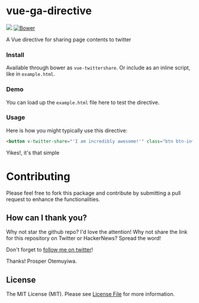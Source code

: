 # vue-ga-directive

![](https://img.shields.io/badge/unicodeveloper-approved-brightgreen.svg)
[![Bower](https://img.shields.io/bower/v/bootstrap.svg)]()

A Vue directive for sharing page contents to twitter

### Install

Available through bower as `vue-twittershare`. Or include as an inline script, like in `example.html`.

### Demo

You can load up the `example.html` file here to test the directive.

### Usage

Here is how you might typically use this directive:

```html
<button v-twitter-share="'I am incredibly awesome!'" class="btn btn-info">Share this on Twitter</button>
```

Yikes!, it's that simple

# Contributing

Please feel free to fork this package and contribute by submitting a pull request to enhance the functionalities.

## How can I thank you?

Why not star the github repo? I'd love the attention! Why not share the link for this repository on Twitter or HackerNews? Spread the word!

Don't forget to [follow me on twitter](https://twitter.com/unicodeveloper)!

Thanks!
Prosper Otemuyiwa.

## License

The MIT License (MIT). Please see [License File](LICENSE.md) for more information.

